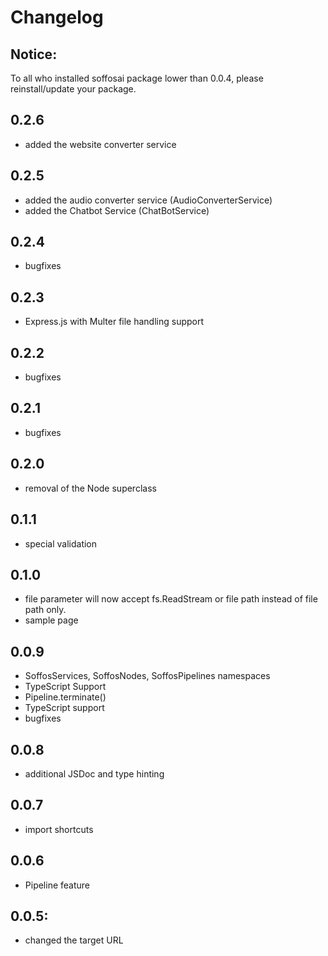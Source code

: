 # Changelog
## Notice:
To all who installed soffosai package lower than 0.0.4, please reinstall/update your package.


## 0.2.6
- added the website converter service

## 0.2.5
- added the audio converter service (AudioConverterService)
- added the Chatbot Service (ChatBotService)

## 0.2.4
- bugfixes

## 0.2.3
- Express.js with Multer file handling support

## 0.2.2
- bugfixes

## 0.2.1
- bugfixes

## 0.2.0
- removal of the Node superclass

## 0.1.1
- special validation

## 0.1.0
- file parameter will now accept fs.ReadStream or file path instead of file path only.
- sample page

## 0.0.9
- SoffosServices, SoffosNodes, SoffosPipelines namespaces
- TypeScript Support
- Pipeline.terminate()
- TypeScript support
- bugfixes

## 0.0.8
- additional JSDoc and type hinting

## 0.0.7
- import shortcuts

## 0.0.6
- Pipeline feature

## 0.0.5:
- changed the target URL